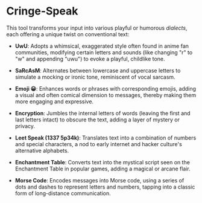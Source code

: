 # Cringe-Speak
This tool transforms your input into various playful or humorous _dialects_, each offering a unique twist on conventional text:

- **UwU**: Adopts a whimsical, exaggerated style often found in anime fan communities, modifying certain letters and sounds (like changing "r" to "w" and appending "uwu") to evoke a playful, childlike tone.

- **SaRcAsM**: Alternates between lowercase and uppercase letters to simulate a mocking or ironic tone, reminiscent of vocal sarcasm.

- **Emoji 😀**: Enhances words or phrases with corresponding emojis, adding a visual and often comical dimension to messages, thereby making them more engaging and expressive.

- **Encryption**: Jumbles the internal letters of words (leaving the first and last letters intact) to obscure the text, adding a layer of mystery or privacy.

- **Leet Speak (1337 5p34k)**: Translates text into a combination of numbers and special characters, a nod to early internet and hacker culture's alternative alphabets.

- **Enchantment Table**: Converts text into the mystical script seen on the Enchantment Table in popular games, adding a magical or arcane flair.

- **Morse Code**: Encodes messages into Morse code, using a series of dots and dashes to represent letters and numbers, tapping into a classic form of long-distance communication.